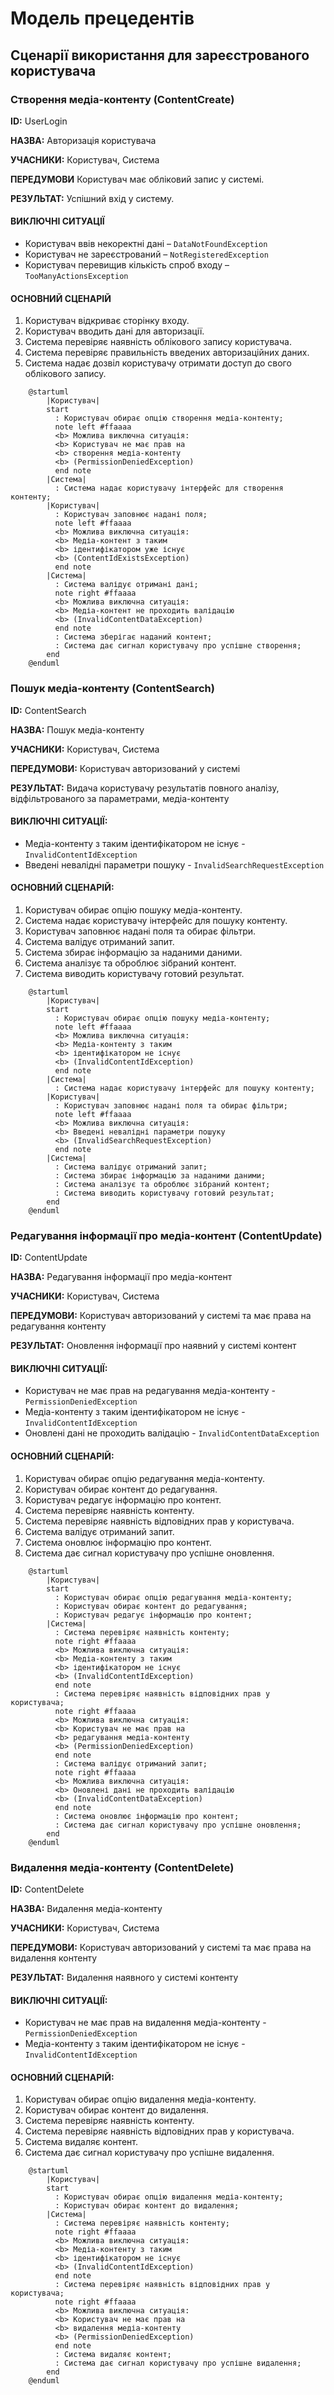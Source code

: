# Модель прецедентів

## Сценарії використання для зареєстрованого користувача

### Створення медіа-контенту (ContentCreate)


<b>ID:</b> UserLogin

<b>НАЗВА:</b> Авторизація користувача

<b>УЧАСНИКИ:</b> Користувач, Система

<b>ПЕРЕДУМОВИ</b> Користувач має обліковий запис у системі.

<b>РЕЗУЛЬТАТ:</b> Успішний вхід у систему.

#### ВИКЛЮЧНІ СИТУАЦІЇ
- Користувач ввів некоректні дані – `DataNotFoundException`
- Користувач не зареєстрований – `NotRegisteredException`
- Користувач перевищив кількість спроб входу – `TooManyActionsException`

#### ОСНОВНИЙ СЦЕНАРІЙ
1. Користувач відкриває сторінку входу.
2. Користувач вводить дані для авторизації.
3. Система перевіряє наявність облікового запису користувача.
4. Система перевіряє правильність введених авторизаційних даних.
5. Система надає дозвіл користувачу отримати доступ до свого облікового запису.


```plantuml
    @startuml
        |Користувач| 
        start
          : Користувач обирає опцію створення медіа-контенту;
          note left #ffaaaa
          <b> Можлива виключна ситуація:
          <b> Користувач не має прав на 
          <b> створення медіа-контенту 
          <b> (PermissionDeniedException)
          end note
        |Система|
          : Система надає користувачу інтерфейс для створення контенту;
        |Користувач| 
          : Користувач заповнює надані поля;
          note left #ffaaaa
          <b> Можлива виключна ситуація:
          <b> Медіа-контент з таким 
          <b> ідентифікатором уже існує
          <b> (ContentIdExistsException)
          end note
        |Система|
          : Система валідує отримані дані;
          note right #ffaaaa
          <b> Можлива виключна ситуація:
          <b> Медіа-контент не проходить валідацію  
          <b> (InvalidContentDataException)
          end note
          : Система зберігає наданий контент;
          : Система дає сигнал користувачу про успішне створення;
        end
    @enduml
```

### Пошук медіа-контенту (ContentSearch)

<b>ID:</b> ContentSearch

<b>НАЗВА:</b> Пошук медіа-контенту

<b>УЧАСНИКИ:</b> Користувач, Система

<b>ПЕРЕДУМОВИ:</b> Користувач авторизований у системі

<b>РЕЗУЛЬТАТ:</b> Видача користувачу результатів повного аналізу, відфільтрованого за параметрами, медіа-контенту

#### ВИКЛЮЧНІ СИТУАЦІЇ:	
- Медіа-контенту з таким ідентифікатором не існує - `InvalidContentIdException`
- Введені невалідні параметри пошуку - `InvalidSearchRequestException`

#### ОСНОВНИЙ СЦЕНАРІЙ:
1. Користувач обирає опцію пошуку медіа-контенту.
2. Система надає користувачу інтерфейс для пошуку контенту.
3. Користувач заповнює надані поля та обирає фільтри.
4. Система валідує отриманий запит.
5. Система збирає інформацію за наданими даними.
6. Система аналізує та оброблює зібраний контент.
7. Система виводить користувачу готовий результат.

```plantuml
    @startuml
        |Користувач| 
        start
          : Користувач обирає опцію пошуку медіа-контенту;
          note left #ffaaaa
          <b> Можлива виключна ситуація:
          <b> Медіа-контенту з таким 
          <b> ідентифікатором не існує
          <b> (InvalidContentIdException)
          end note
        |Система|
          : Система надає користувачу інтерфейс для пошуку контенту;
        |Користувач| 
          : Користувач заповнює надані поля та обирає фільтри;
          note left #ffaaaa
          <b> Можлива виключна ситуація:
          <b> Введені невалідні параметри пошуку
          <b> (InvalidSearchRequestException)
          end note
        |Система|
          : Система валідує отриманий запит;
          : Система збирає інформацію за наданими даними;
          : Система аналізує та оброблює зібраний контент;
          : Система виводить користувачу готовий результат;
        end
    @enduml
```

### Редагування інформації про медіа-контент (ContentUpdate)

<b>ID:</b> ContentUpdate

<b>НАЗВА:</b> Редагування інформації про медіа-контент

<b>УЧАСНИКИ:</b> Користувач, Система

<b>ПЕРЕДУМОВИ:</b> Користувач авторизований у системі та має права на редагування контенту

<b>РЕЗУЛЬТАТ:</b> Оновлення інформації про наявний у системі контент

#### ВИКЛЮЧНІ СИТУАЦІЇ:	
- Користувач не має прав на редагування медіа-контенту - `PermissionDeniedException`
- Медіа-контенту з таким ідентифікатором не існує - `InvalidContentIdException`
- Оновлені дані не проходить валідацію - `InvalidContentDataException`

#### ОСНОВНИЙ СЦЕНАРІЙ:
1. Користувач обирає опцію редагування медіа-контенту.
2. Користувач обирає контент до редагування.
3. Користувач редагує інформацію про контент.
4. Система перевіряє наявність контенту.
5. Система перевіряє наявність відповідних прав у користувача.
6. Система валідує отриманий запит.
7. Система оновлює інформацію про контент.
8. Система дає сигнал користувачу про успішне оновлення.

```plantuml
    @startuml
        |Користувач| 
        start
          : Користувач обирає опцію редагування медіа-контенту;
          : Користувач обирає контент до редагування;
          : Користувач редагує інформацію про контент;
        |Система|
          : Система перевіряє наявність контенту;
          note right #ffaaaa
          <b> Можлива виключна ситуація:
          <b> Медіа-контенту з таким 
          <b> ідентифікатором не існує
          <b> (InvalidContentIdException)
          end note
          : Система перевіряє наявність відповідних прав у користувача;
          note right #ffaaaa
          <b> Можлива виключна ситуація:
          <b> Користувач не має прав на
          <b> редагування медіа-контенту
          <b> (PermissionDeniedException)
          end note
          : Система валідує отриманий запит;
          note right #ffaaaa
          <b> Можлива виключна ситуація:
          <b> Оновлені дані не проходить валідацію
          <b> (InvalidContentDataException)
          end note
          : Система оновлює інформацію про контент;
          : Система дає сигнал користувачу про успішне оновлення;
        end
    @enduml
```

### Видалення медіа-контенту (ContentDelete)

<b>ID:</b> ContentDelete

<b>НАЗВА:</b> Видалення медіа-контенту

<b>УЧАСНИКИ:</b> Користувач, Система

<b>ПЕРЕДУМОВИ:</b> Користувач авторизований у системі та має права на видалення контенту

<b>РЕЗУЛЬТАТ:</b> Видалення наявного у системі контенту

#### ВИКЛЮЧНІ СИТУАЦІЇ:	
- Користувач не має прав на видалення медіа-контенту - `PermissionDeniedException`
- Медіа-контенту з таким ідентифікатором не існує - `InvalidContentIdException`

#### ОСНОВНИЙ СЦЕНАРІЙ:
1. Користувач обирає опцію видалення медіа-контенту.
2. Користувач обирає контент до видалення.
3. Система перевіряє наявність контенту.
4. Система перевіряє наявність відповідних прав у користувача.
5. Система видаляє контент.
6. Система дає сигнал користувачу про успішне видалення.

```plantuml
    @startuml
        |Користувач| 
        start
          : Користувач обирає опцію видалення медіа-контенту;
          : Користувач обирає контент до видалення;
        |Система|
          : Система перевіряє наявність контенту;
          note right #ffaaaa
          <b> Можлива виключна ситуація:
          <b> Медіа-контенту з таким 
          <b> ідентифікатором не існує
          <b> (InvalidContentIdException)
          end note
          : Система перевіряє наявність відповідних прав у користувача;
          note right #ffaaaa
          <b> Можлива виключна ситуація:
          <b> Користувач не має прав на
          <b> видалення медіа-контенту
          <b> (PermissionDeniedException)
          end note
          : Система видаляє контент;
          : Система дає сигнал користувачу про успішне видалення;
        end
    @enduml
```

